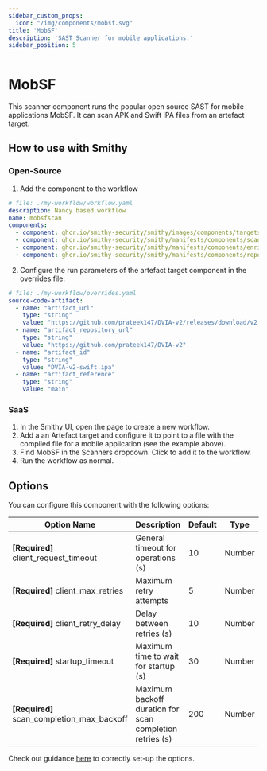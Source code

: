 ```yaml
---
sidebar_custom_props:
  icon: "/img/components/mobsf.svg"
title: 'MobSF'
description: 'SAST Scanner for mobile applications.'
sidebar_position: 5
---
```


# MobSF

This scanner component runs the popular open source SAST for mobile applications
MobSF. It can scan APK and Swift IPA files from an artefact target.

## How to use with Smithy

### Open-Source

1. Add the component to the workflow

```yaml
# file: ./my-workflow/workflow.yaml
description: Nancy based workflow
name: mobsfscan
components:
  - component: ghcr.io/smithy-security/smithy/images/components/targets/git-clone:v1.3.4
  - component: ghcr.io/smithy-security/smithy/manifests/components/scanners/mobsf:v0.0.4
  - component: ghcr.io/smithy-security/smithy/manifests/components/enrichers/custom-annotation:v0.1.2
  - component: ghcr.io/smithy-security/smithy/manifests/components/reporters/json-logger:v1.0.2
```

2. Configure the run parameters of the artefact target component in the overrides file:

```yaml
# file: ./my-workflow/overrides.yaml
source-code-artifact:
  - name: "artifact_url"
    type: "string"
    value: "https://github.com/prateek147/DVIA-v2/releases/download/v2.0/DVIA-v2-swift.ipa"
  - name: "artifact_repository_url"
    type: "string"
    value: "https://github.com/prateek147/DVIA-v2"
  - name: "artifact_id"
    type: "string"
    value: "DVIA-v2-swift.ipa"
  - name: "artifact_reference"
    type: "string"
    value: "main"
```

### SaaS

1. In the Smithy UI, open the page to create a new workflow.
2. Add a an Artefact target and configure it to point to a file with the
   compiled file for a mobile application (see the example above).
3. Find MobSF in the Scanners dropdown. Click to add it to the workflow.
4. Run the workflow as normal.

## Options

You can configure this component with the following options:

| Option Name                                 | Description                                              | Default | Type   |
|---------------------------------------------|----------------------------------------------------------|---------|--------|
| **\[Required]** client_request_timeout      | General timeout for operations (s)	                      | 10      | Number |
| **\[Required]** client_max_retries          | Maximum retry attempts                                   | 5       | Number |
| **\[Required]** client_retry_delay          | Delay between retries (s)	                               | 10      | Number |
| **\[Required]** startup_timeout             | Maximum time to wait for startup (s)                     | 30      | Number |
| **\[Required]** scan_completion_max_backoff | Maximum backoff duration for scan completion retries (s) | 200     | Number |

Check out
guidance [here](https://github.com/smithy-security/smithy/blob/main/components/scanners/mobsf/scanner/README.md)
to correctly set-up the options.
